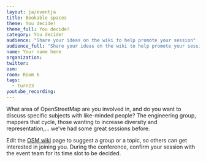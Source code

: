 ```yaml
---
layout: ja/eventja
title: Bookable spaces
theme: You decide!
theme_full: You decide!
category: You decide!
audience: "Share your ideas on the wiki to help promote your session"
audience_full: "Share your ideas on the wiki to help promote your session"
name: Your name here
organization:
twitter:
osm:
room: Room 6
tags:
  - turn23
youtube_recording:
---
```

What area of OpenStreetMap are you involved in, and do you want to discuss specific subjects with like-minded people? The engineering group, mappers that cycle, those wanting to increase diversity and representation,… we’ve had some great sessions before.

Edit the [OSM wiki](https://wiki.openstreetmap.org/wiki/State_of_the_Map_2017/Breakout_sessions) page to suggest a group or a topic, so others can get interested in joining you. During the conference, confirm your session with the event team for its time slot to be decided.

